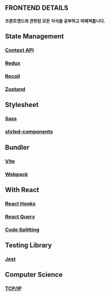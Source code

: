 ## FRONTEND DETAILS

#### 프론트엔드와 관련된 모든 지식을 공부하고 파헤쳐봅니다.

## State Management

### [Context API](https://github.com/Ubinquitous/Details/tree/master/Context%20API)

### [Redux](https://github.com/Ubinquitous/Details/tree/master/Redux)

### [Recoil](https://github.com/Ubinquitous/Details/tree/master/Recoil)

### [Zustand](https://github.com/Ubinquitous/Details/tree/master/Zustand)

## Stylesheet

### [Sass](https://github.com/Ubinquitous/Details/tree/master/Sass)

### [styled-components](https://github.com/Ubinquitous/Details/tree/master/Styled-components)

## Bundler

### [Vite](https://github.com/Ubinquitous/Details/tree/master/Vite)

### [Webpack](https://github.com/Ubinquitous/Details/tree/master/Webpack)

## With React

### [React Hooks](https://github.com/Ubinquitous/Details/tree/master/React-hooks)

### [React Query](https://github.com/Ubinquitous/Details/tree/master/React%20Query)

### [Code Splitting](https://github.com/Ubinquitous/Details/tree/master/Code%20Splitting)

## Testing Library

### [Jest](https://github.com/Ubinquitous/Details/tree/master/Jest)

## Computer Science

### [TCP/IP](https://github.com/Ubinquitous/Details/tree/master/TCP%20IP)
